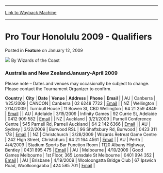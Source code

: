 
---
[Link to Wayback Machine](https://web.archive.org/web/20220125074125/https://magic.wizards.com/en/articles/archive/feature/pro-tour-honolulu-2009-qualifiers-2009-01-12-0)

[_metadata_:wayback_url]:- "https://magic.wizards.com/en/articles/archive/feature/pro-tour-honolulu-2009-qualifiers-2009-01-12-0"
[_metadata_:wayback_raw_url]:- "https://web.archive.org/web/20220125074125id_/https://magic.wizards.com/en/articles/archive/feature/pro-tour-honolulu-2009-qualifiers-2009-01-12-0"
[_metadata_:wayback_capture_timestamp]:- "2022-01-25 07:41:25+00:00"
[_metadata_:publish_date]:- "2009-01-12"
[_metadata_:description]:- "Australia and New ZealandJanuary-April 2009 Please note – Dates and venues may occasionally be subject to change. Please contact the Tournament Organizer to confirm."
[_metadata_:generator]:- "Drupal 7 (http://drupal.org)"
---


Pro Tour Honolulu 2009 - Qualifiers
===================================



 Posted in **Feature**
 on January 12, 2009 






![](https://media.magic.wizards.com/styles/auth_small/public/images/person/wizards_author.jpg)
By Wizards of the Coast












### Australia and New ZealandJanuary-April 2009


Please note – Dates and venues may occasionally be subject to change. Please contact the Tournament Organizer to confirm.




 **Country** | **City** | **Date** | **Venue** | **Address** | **Phone**  | **Email** |
| AU | Canberra | 1/25/2009 | CANCON | Canberra | 02 6248 7722 | [Email](mailto:glenn@mindgamesalbury.com) |
| NZ | Wellington | 2/14/2009 | Turnbull House | 11 Bowen St, CBD Wellington | 64 21 259 4849 | [Email](mailto:genis@paradise.net.nz) |
| AU | Adelaide | 3/15/2009 | Infinity Games | 92 Currie St, Adelaide | 0412 909 582 | [Email](mailto:infinity@chariot.net.au) |
| NZ | Auckland | 3/21/2009 | Parnell Conference Centre | 545 Parnell Rd, Parnell Auckland | 64 2 142 6366 | [Email](mailto:james@gameplayer.co.nz) |
| AU | Sydney | 3/22/2009 | Burwood RSL | 96 Shaftsbury Rd, Burwood | 0423 311 178 | [Email](mailto:lindsayheming@optusnet.com.au) |
| NZ | Christchurch | 3/28/2009 | Wizards Retreat Game Centre  | 242 High Street, Christchurc | 64 21 164 4561 | [Email](mailto:chris@nzmagic.net.nz) |
| AU | Perth | 4/4/2009 | Stadium Sports Bar Function Room | 1120 Albany Highway, Bentley | 0431 895 475 | [Email](mailto:scott_paisley@hotmail.com) |
| AU | Melbourne | 4/10/2009 | Good Games Melbourne | 1st Floor, 365 Lonsdale St Melbourne | 0401 994 352 | [Email](mailto:ralphey@mtgmelb.com) |
| AU | Brisbane | 4/19/2009 | Wooloongatta Bridge Club | 67 Ipswich Road, Woolloongabba | 424 585 701 | [Email](mailto:michael@qldpe.com) |







